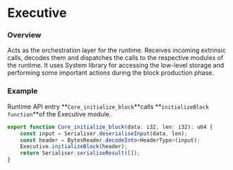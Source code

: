 # Executive

### Overview

Acts as the orchestration layer for the runtime. Receives incoming extrinsic calls, decodes them and dispatches the calls to the respective modules of the runtime. It uses System library for accessing the low-level storage and performing some important actions during the block production phase.

### Example

Runtime API entry **`Core_initialize_block`**calls **`initializeBlock function`**of the Executive module.

```typescript
export function Core_initialize_block(data: i32, len: i32): u64 {
    const input = Serialiser.deserialiseInput(data, len);
    const header = BytesReader.decodeInto<HeaderType>(input);
    Executive.initializeBlock(header);
    return Serialiser.serialiseResult([]);
}
```




